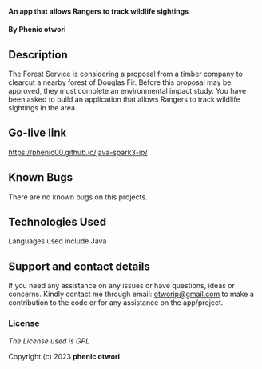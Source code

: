 
####  An app that allows Rangers to track wildlife sightings
#### By **Phenic otwori**

## Description
The Forest Service is considering a proposal from a timber company to clearcut a nearby forest of Douglas Fir. Before this proposal may be approved, they must complete an environmental impact study. You have been asked to build an application that allows Rangers to track wildlife sightings in the area.

## Go-live link
https://phenic00.github.io/java-spark3-ip/
## Known Bugs

There are no known bugs on this projects.

## Technologies Used

Languages used include Java
## Support and contact details

If you need any assistance on any issues or have questions, ideas or concerns. Kindly contact me through email: otworip@gmail.com to make a contribution to the code or for any assistance on the app/project.

### License

_The License used is GPL_

Copyright (c) 2023 **phenic otwori**